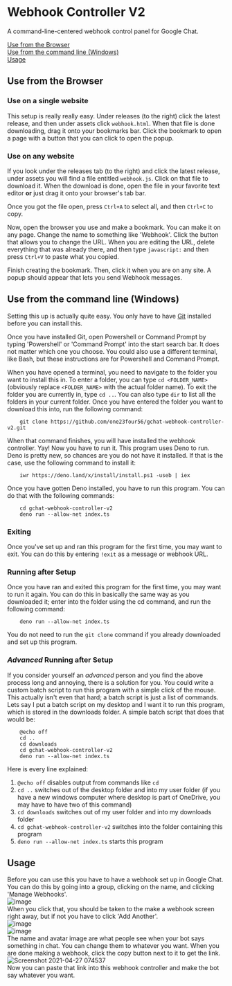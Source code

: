 # Webhook Controller V2

A command-line-centered webhook control panel for Google Chat. 

[Use from the Browser](#use-from-the-browser)  
[Use from the command line (Windows)](#use-from-the-command-line-windows)  
[Usage](#usage)

## Use from the Browser

### Use on a single website

This setup is really really easy. Under releases (to the right) click the latest release, and then under assets click `webhook.html`. When that file is done downloading, drag it onto your bookmarks bar. Click the bookmark to open a page with a button that you can click to open the popup. 

### Use on any website 

If you look under the releases tab (to the right) and click the latest release, under assets you will find a file entitled `webhook.js`. Click on that file to download it. When the download is done, open the file in your favorite text editor **or** just drag it onto your browser's tab bar. 

Once you got the file open, press `Ctrl+A` to select all, and then `Ctrl+C` to copy.  

Now, open the browser you use and make a bookmark. You can make it on any page. Change the name to something like 'Webhook'. Click the button that allows you to change the URL. When you are editing the URL, delete everything that was already there, and then type `javascript:` and then press `Ctrl+V` to paste what you copied.   

Finish creating the bookmark. Then, click it when you are on any site. A popup should appear that lets you send Webhook messages. 

## Use from the command line (Windows)

Setting this up is actually quite easy. You only have to have [Git](https://git-scm.com/downloads) installed before you can install this.  

Once you have installed Git, open Powershell or Command Prompt by typing 'Powershell' or 'Command Prompt' into the start search bar. It does not matter which one you choose. You could also use a different terminal, like Bash, but these instructions are for Powershell and Command Prompt.  

When you have opened a terminal, you need to navigate to the folder you want to install this in. To enter a folder, you can type  `cd <FOLDER_NAME>` (obviously replace `<FOLDER_NAME>` with the actual folder name). To exit the folder you are currently in, type `cd ..`. You can also type `dir` to list all the folders in your current folder. Once you have entered the folder you want to download this into, run the following command:

        git clone https://github.com/one23four56/gchat-webhook-controller-v2.git
        
When that command finishes, you will have installed the webhook controller. Yay! Now you have to run it. This program uses Deno to run. Deno is pretty new, so chances are you do not have it installed. If that is the case, use the following command to install it:

        iwr https://deno.land/x/install/install.ps1 -useb | iex

Once you have gotten Deno installed, you have to run this program. You can do that with the following commands:

        cd gchat-webhook-controller-v2
        deno run --allow-net index.ts

### Exiting 

Once you've set up and ran this program for the first time, you may want to exit. You can do this by entering `!exit` as a message or webhook URL. 

### Running after Setup

Once you have ran and exited this program for the first time, you may want to run it again. You can do this in basically the same way as you downloaded it; enter into the folder using the cd command, and run the following command: 

        deno run --allow-net index.ts

You do not need to run the `git clone` command if you already downloaded and set up this program. 

### *Advanced* Running after Setup 

If you consider yourself an *advanced* person and you find the above process long and annoying, there is a solution for you. You could write a custom batch script to run this program with a simple click of the mouse. This actually isn't even that hard; a batch script is just a list of commands. Lets say I put a batch script on my desktop and I want it to run this program, which is stored in the downloads folder. A simple batch script that does that would be:

        @echo off 
        cd ..
        cd downloads 
        cd gchat-webhook-controller-v2
        deno run --allow-net index.ts
        
Here is every line explained: 

1. `@echo off` disables output from commands like `cd`
2. `cd ..` switches out of the desktop folder and into my user folder (if you have a new windows computer where desktop is part of OneDrive, you may have to have two of this command)
3. `cd downloads` switches out of my user folder and into my downloads folder
4. `cd gchat-webhook-controller-v2` switches into the folder containing this program 
5. `deno run --allow-net index.ts` starts this program

## Usage 

Before you can use this you have to have a webhook set up in Google Chat. You can do this by going into a group, clicking on the name, and clicking 'Manage Webhooks'.   
![image](https://user-images.githubusercontent.com/72141247/116242575-a8103980-a72b-11eb-926d-c781c8901b41.png)   
When you click that, you should be taken to the make a webhook screen right away, but if not you have to click 'Add Another'.  
![image](https://user-images.githubusercontent.com/72141247/116243118-35538e00-a72c-11eb-88b7-9a2019d21046.png)   
![image](https://user-images.githubusercontent.com/72141247/116242874-f9b8c400-a72b-11eb-9b82-6435d2e16f8f.png)   
The name and avatar image are what people see when your bot says something in chat. You can change them to whatever you want. When you are done making a webhook, click the copy button next to it to get the link.    
![Screenshot 2021-04-27 074537](https://user-images.githubusercontent.com/72141247/116243702-d5a9b280-a72c-11eb-93ea-4ebbe8f1480f.png)   
Now you can paste that link into this webhook controller and make the bot say whatever you want. 
